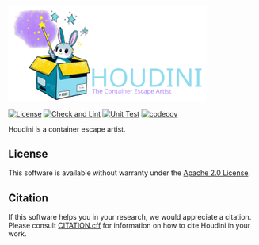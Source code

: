 <img src="./img/houdini-full-color.png" width="400">

[![License](https://img.shields.io/badge/License-Apache_2.0-blue.svg)](https://opensource.org/licenses/Apache-2.0)
[![Check and Lint](https://github.com/willfindlay/houdini/actions/workflows/check-and-lint.yaml/badge.svg?branch=main)](https://github.com/willfindlay/houdini/actions/workflows/check-and-lint.yaml)
[![Unit Test](https://github.com/willfindlay/houdini/actions/workflows/test.yaml/badge.svg?branch=main)](https://github.com/willfindlay/houdini/actions/workflows/test.yaml)
[![codecov](https://codecov.io/gh/willfindlay/houdini/branch/main/graph/badge.svg?token=7HPP9HKHFF)](https://codecov.io/gh/willfindlay/houdini)

Houdini is a container escape artist.

## License

This software is available without warranty under the [Apache 2.0 License][license].

[license]: ./LICENSE

## Citation

If this software helps you in your research, we would appreciate a citation. Please
consult [CITATION.cff][citation] for information on how to cite Houdini in your work.

[citation]: ./CITATION.cff
